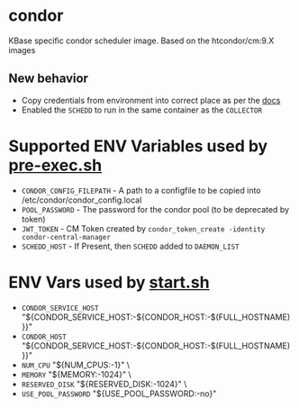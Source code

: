 # condor

KBase specific condor scheduler image.
Based on the htcondor/cm:9.X images

## New behavior
* Copy credentials from environment into correct place as per the [docs](https://github.com/htcondor/htcondor/tree/main/build/docker/services#providing-additional-configuration)
* Enabled the `SCHEDD` to run in the same container as the `COLLECTOR` 

# Supported ENV Variables used by [pre-exec.sh](deployment/bin/pre-exec.sh)


- `CONDOR_CONFIG_FILEPATH` - A path to a configfile to be copied into /etc/condor/condor_config.local 
- `POOL_PASSWORD` - The password for the condor pool (to be deprecated by token) 
- `JWT_TOKEN` - CM Token created by `condor_token_create -identity condor-central-manager`
- `SCHEDD_HOST` - If Present, then `SCHEDD` added to `DAEMON_LIST`
 
 
# ENV Vars used by [start.sh](https://github.com/htcondor/htcondor/blob/fa22cbcdc2c66c63d1f5a78a45606125aa44e165/build/docker/services-rhel/base/start.sh)

* `CONDOR_SERVICE_HOST` "${CONDOR_SERVICE_HOST:-${CONDOR_HOST:-\$(FULL_HOSTNAME)}}" 
* `CONDOR_HOST` "${CONDOR_SERVICE_HOST:-${CONDOR_HOST:-\$(FULL_HOSTNAME)}}" 
* `NUM_CPU` "${NUM_CPUS:-1}" \
* `MEMORY` "${MEMORY:-1024}" \
* `RESERVED_DISK` "${RESERVED_DISK:-1024}" \
* `USE_POOL_PASSWORD` "${USE_POOL_PASSWORD:-no}"

